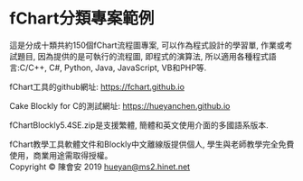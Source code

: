 # fChart分類專案範例
這是分成十類共約150個fChart流程圖專案, 可以作為程式設計的學習單, 作業或考試題目, 因為提供的是可執行的流程圖, 即程式的演算法, 所以適用各種程式語言:C/C++, C#, Python, Java, JavaScript, VB和PHP等.

fChart工具的github網址: https://fchart.github.io

Cake Blockly for C的測試網址: https://hueyanchen.github.io

fChartBlockly5.4SE.zip是支援繁體, 簡體和英文使用介面的多國語系版本. 

fChart教學工具軟體文件和Blockly中文離線版提供個人, 學生與老師教學完全免費使用，商業用途需取得授權。<br/>
             Copyright &copy; 陳會安 2019 hueyan@ms2.hinet.net</p>
